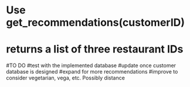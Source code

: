 # Use get_recommendations(customerID) 
# returns a list of three restaurant IDs

#TO DO
#test with the implemented database
#update once customer database is designed
#expand for more recommendations
#improve to consider vegetarian, vega, etc. Possibly distance
